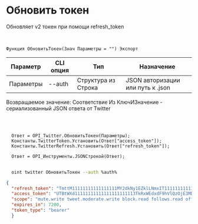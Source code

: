 ﻿---
sidebar_position: 3
---

# Обновить токен
 Обновляет v2 токен при помощи refresh_token


<br/>


`Функция ОбновитьТокен(Знач Параметры = "") Экспорт`

  | Параметр | CLI опция | Тип | Назначение |
  |-|-|-|-|
  | Параметры | --auth | Структура из Строка | JSON авторизации или путь к .json |

  
  Возвращаемое значение:   Соответствие Из КлючИЗначение - сериализованный JSON ответа от Twitter

<br/>




```bsl title="Пример кода"
  
  Ответ = OPI_Twitter.ОбновитьТокен(Параметры);
  Константы.TwitterToken.Установить(Ответ["access_token"]);
  Константы.TwitterRefresh.Установить(Ответ["refresh_token"]);
  
  Ответ = OPI_Инструменты.JSONСтрокой(Ответ);
```
	


```sh title="Пример команды CLI"
    
  oint twitter ОбновитьТокен --auth %auth%

```

```json title="Результат"
{
  "refresh_token": "TmttM11111111111111111MY2dkNy1EZklLNmxIT1111111111111111xNTg2ODI6MTowOnJ0OjE",
  "access_token": "UTBtWXd11111111111111111111113TkRxWEdxdF9hVlQzOjE3MDUwNTMxNTg2ODE6MTowOmF0OjE",
  "scope": "mute.write tweet.moderate.write block.read follows.read offline.access list.write bookmark.read list.read tweet.write space.read block.write like.write like.read users.read tweet.read bookmark.write mute.read follows.write",
  "expires_in": 7200,
  "token_type": "bearer"
  }
```
